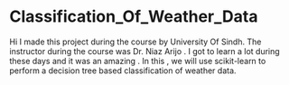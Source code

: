 # Classification_Of_Weather_Data
Hi I made this project during the course by University Of Sindh. The instructor during the course was Dr. Niaz Arijo . I got to learn a lot during these days and it was an amazing .
In this , we will use scikit-learn to perform a decision tree based classification of weather data.

